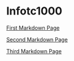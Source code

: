 # Infotc1000

[First Markdown Page](https://github.com/Mus-2000/Infotc1000/blob/master/FinalProject.md)

[Second Markdown Page](https://github.com/Mus-2000/Infotc1000/blob/master/final%20project2.md)

[Third Markdown Page](https://github.com/Mus-2000/Infotc1000/blob/master/Page3.md)
